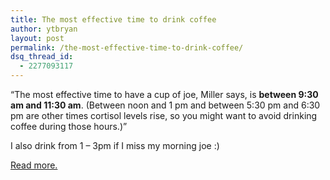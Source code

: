 ```yaml
---
title: The most effective time to drink coffee
author: ytbryan
layout: post
permalink: /the-most-effective-time-to-drink-coffee/
dsq_thread_id:
  - 2277093117
---
```

&#8220;The most effective time to have a cup of joe, Miller says, is **between 9:30 am and 11:30 am**. (Between noon and 1 pm and between 5:30 pm and 6:30 pm are other times cortisol levels rise, so you might want to avoid drinking coffee during those hours.)&#8221;

I also drink from 1 &#8211; 3pm if I miss my morning joe :) 

[Read more.][1]

 [1]: http://lifehacker.com/the-scientifically-best-time-to-drink-your-coffee-1456767721